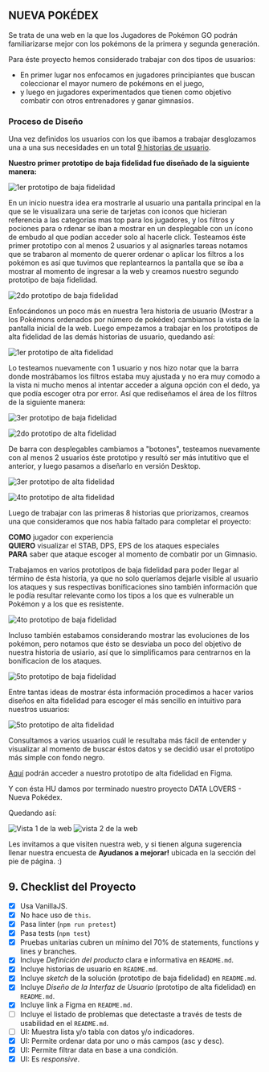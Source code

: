 ## NUEVA POKÉDEX

Se trata de una web en la que los Jugadores de Pokémon GO podrán familiarizarse mejor con los pokémons de la primera y segunda generación.

Para éste proyecto hemos considerado trabajar con dos tipos de usuarios:
- En primer lugar nos enfocamos en jugadores principiantes que buscan coleccionar el mayor numero de pokémons en el juego,
- y luego en jugadores experimentados que tienen como objetivo combatir con otros entrenadores y ganar gimnasios.

### Proceso de Diseño

Una vez definidos los usuarios con los que ibamos a trabajar desglozamos una a una sus necesidades en un total [9 historias de usuario](https://trello.com/b/d4r6cbB8/data-lovers).

**Nuestro primer prototipo de baja fidelidad fue diseñado de la siguiente manera:**

![1er prototipo de baja fidelidad](./img_readme/HU.png)

En un inicio nuestra idea era mostrarle al usuario una pantalla principal en la que se le visualizara una serie de tarjetas con iconos que hicieran referencia a las categorías mas top para los jugadores, y los filtros y pociones para o rdenar se iban a mostrar en un desplegable con un ícono de embudo al que podían acceder solo al hacerle click.
Testeamos éste primer prototipo con al menos 2 usuarios y al asignarles tareas notamos que se trabaron al momento de querer ordenar o aplicar los filtros a los pokémon es así que tuvimos que replantearnos la pantalla que se iba a mostrar al momento de ingresar a la web y creamos nuestro segundo prototipo de baja fidelidad.

![2do prototipo de baja fidelidad](./img_readme/HU-1.png)

Enfocándonos un poco más en nuestra 1era historia de usuario (Mostrar a los Pokémons ordenados por número de pokédex)  cambiamos la vista de la pantalla inicial de la web.
Luego empezamos a trabajar en los prototipos de alta fidelidad de las demás historias de usuario, quedando así:

![1er prototipo de alta fidelidad](./img_readme/prototipo1.png)

Lo testeamos nuevamente con 1 usuario y nos hizo notar que la barra donde mostrábamos los filtros estaba muy ajustada y no era muy comodo a la vista ni mucho menos al intentar acceder a alguna opción con el dedo, ya que podía escoger otra por error. Así que rediseñamos el área de los filtros de la siguiente manera:

![3er prototipo de baja fidelidad](./img_readme/HU-2y3.png)

![2do prototipo de alta fidelidad](./img_readme/prototipo2.png)

 De barra con desplegables cambiamos a "botones", testeamos nuevamente con al menos 2 usuarios éste prototipo y resultó ser más intutitivo que el anterior, y luego pasamos a diseñarlo en versión Desktop.

![3er prototipo de alta fidelidad](./img_readme/prototipo3.png)

![4to prototipo de alta fidelidad](./img_readme/prototipo4.png)

Luego de trabajar con las primeras 8 historias que priorizamos, creamos una que consideramos que nos había faltado para completar el proyecto:

**COMO** jugador con experiencia  
**QUIERO** visualizar el STAB, DPS, EPS de los ataques especiales  
**PARA** saber que ataque escoger al momento de combatir por un Gimnasio.

Trabajamos en varios prototipos de baja fidelidad para poder llegar al término de ésta historia, ya que no solo queríamos dejarle visible al usuario los ataques y sus respectivas bonificaciones sino también información que le podía resultar relevante como los tipos a los que es vulnerable un Pokémon y a los que es resistente.

![4to prototipo de baja fidelidad](./img_readme/HU-9.1.jpeg)

Incluso también estabamos considerando mostrar las evoluciones de los pokémon, pero notamos que ésto se desviaba un poco del objetivo de nuestra historia de usiario, así que lo simplificamos para centrarnos en la bonificacion de los ataques.

![5to prototipo de baja fidelidad](./img_readme/HU-9.2.png)

Entre tantas ideas de mostrar ésta información procedimos a hacer varios diseños en alta fidelidad para escoger el más sencillo en intuitivo para nuestros usuarios:

![5to prototipo de alta fidelidad](./img_readme/prototipo5.png)

Consultamos a varios usuarios cuál le resultaba más fácil de entender y visualizar al momento de buscar éstos datos y se decidió usar el prototipo más simple con fondo negro.

[Aquí](https://www.figma.com/file/wHKJrtfoKdeg3MppD8o1rK/POKEMON-GO?node-id=0%3A1) podrán acceder a nuestro prototipo de alta fidelidad en Figma.

Y con ésta HU damos por terminado nuestro proyecto DATA LOVERS - Nueva Pokédex.

Quedando así:

![Vista 1 de la web](./img_readme/vista1.gif)
![vista 2 de la web](./img_readme/vista2.gif)

Les invitamos a que visiten nuestra web, y si tienen alguna sugerencia llenar nuestra encuesta de **Ayudanos a mejorar!**  ubicada en la sección del pie de página. :)

## 9. Checklist del Proyecto

* [x] Usa VanillaJS.
* [x] No hace uso de `this`.
* [x] Pasa linter (`npm run pretest`)
* [x] Pasa tests (`npm test`)
* [x] Pruebas unitarias cubren un mínimo del 70% de statements, functions y
  lines y branches.
* [x] Incluye _Definición del producto_ clara e informativa en `README.md`.
* [x] Incluye historias de usuario en `README.md`.
* [x] Incluye _sketch_ de la solución (prototipo de baja fidelidad) en
  `README.md`.
* [x] Incluye _Diseño de la Interfaz de Usuario_ (prototipo de alta fidelidad)
  en `README.md`.
* [x] Incluye link a Figma en `README.md`.
* [ ] Incluye el listado de problemas que detectaste a través de tests de
  usabilidad en el `README.md`.
* [ ] UI: Muestra lista y/o tabla con datos y/o indicadores.
* [x] UI: Permite ordenar data por uno o más campos (asc y desc).
* [x] UI: Permite filtrar data en base a una condición.
* [x] UI: Es _responsive_.